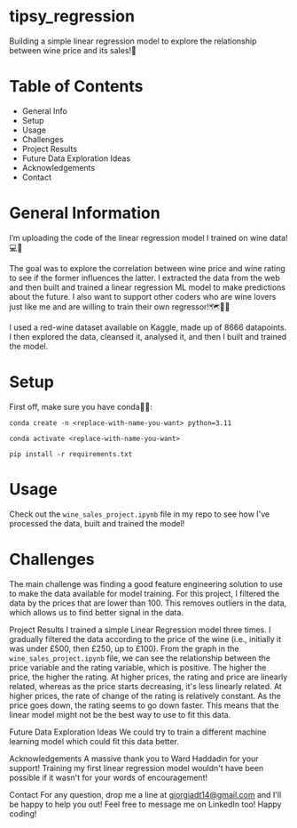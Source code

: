 # tipsy_regression
Building a simple linear regression model to explore the relationship between wine price and its sales!🍷

# Table of Contents
- General Info
- Setup
- Usage
- Challenges
- Project Results 
- Future Data Exploration Ideas
- Acknowledgements
- Contact

# General Information
I’m uploading the code of the linear regression model I trained on wine data!💻🍷

The goal was to explore the correlation between wine price and wine rating to see if the former influences the latter. I extracted the data from the web and then built and trained a linear regression ML model to make predictions about the future. I also want to support other coders who are wine lovers just like me and are willing to train their own regressor!🗺️🔎👣

I used a red-wine dataset available on Kaggle, made up of 8666 datapoints. I then explored the data, cleansed it, analysed it, and then I built and trained the model.

# Setup
First off, make sure you have conda🐍👀:

`conda create -n <replace-with-name-you-want> python=3.11`

`conda activate <replace-with-name-you-want>`

`pip install -r requirements.txt`

# Usage
Check out the `wine_sales_project.ipynb` file in my repo to see how I've processed the data, built and trained the model!


# Challenges
The main challenge was finding a good feature engineering solution to use to make the data available for model training. For this project, I filtered the data by the prices that are lower than 100. This removes outliers in the data, which allows us to find better signal in the data. 

Project Results
I trained a simple Linear Regression model three times. I gradually filtered the data according to the price of the wine (i.e., initially it was under £500, then £250, up to £100). From the graph in the `wine_sales_project.ipynb` file, we can see the relationship between the price variable and the rating variable, which is positive. The higher the price, the higher the rating. At higher prices, the rating and price are linearly related, whereas as the price starts decreasing, it's less linearly related. At higher prices, the rate of change of the rating is relatively constant. As the price goes down, the rating seems to go down faster. This means that the linear model might not be the best way to use to fit this data.

Future Data Exploration Ideas
We could try to train a different machine learning model which could fit this data better.

Acknowledgements
A massive thank you to Ward Haddadin for your support! Training my first linear regression model wouldn't have been possible if it wasn't for your words of encouragement!

Contact
For any question, drop me a line at giorgiadt14@gmail.com and I'll be happy to help you out! Feel free to message me on LinkedIn too! Happy coding!